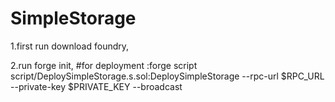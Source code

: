 # SimpleStorage

1.first run download foundry,

2.run forge init,
#for deployment :forge script script/DeploySimpleStorage.s.sol:DeploySimpleStorage --rpc-url $RPC_URL --private-key $PRIVATE_KEY --broadcast
